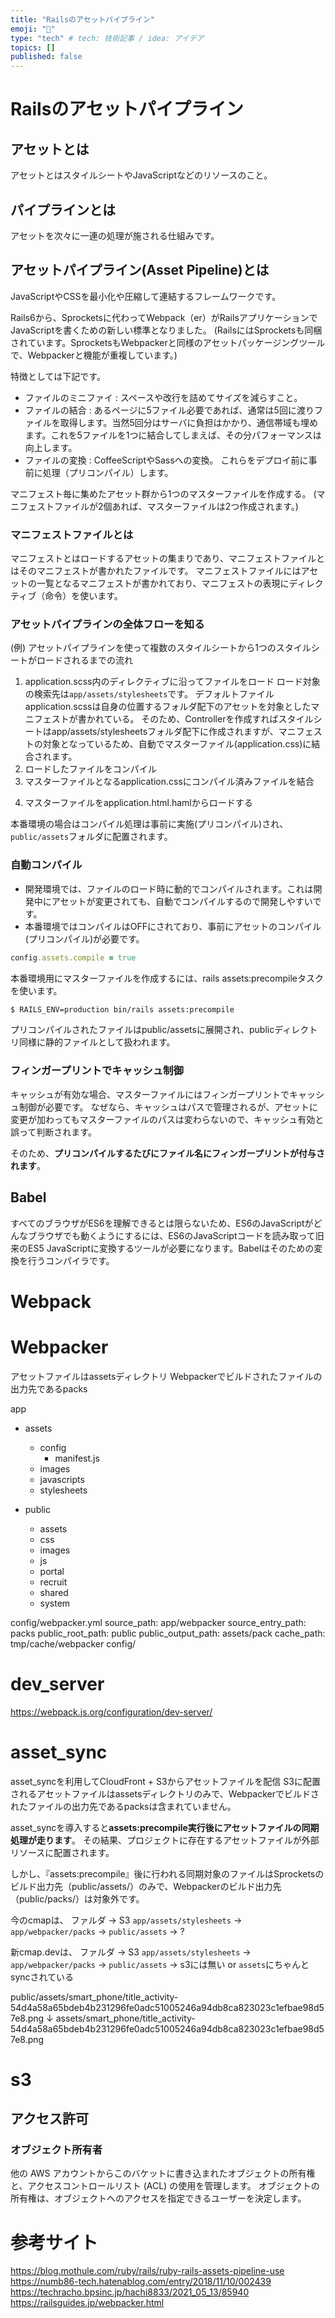 ```yaml
---
title: "Railsのアセットパイプライン"
emoji: "📌"
type: "tech" # tech: 技術記事 / idea: アイデア
topics: []
published: false
---
```


# Railsのアセットパイプライン

## アセットとは
アセットとはスタイルシートやJavaScriptなどのリソースのこと。

## パイプラインとは
アセットを次々に一連の処理が施される仕組みです。

## アセットパイプライン(Asset Pipeline)とは
JavaScriptやCSSを最小化や圧縮して連結するフレームワークです。

<!-- ここどっちが正しいか不明 -->
Rails6から、Sprocketsに代わってWebpack（er）がRailsアプリケーションでJavaScriptを書くための新しい標準となりました。
(RailsにはSprocketsも同梱されています。SprocketsもWebpackerと同様のアセットパッケージングツールで、Webpackerと機能が重複しています。)

特徴としては下記です。
- ファイルのミニファイ : スペースや改行を詰めてサイズを減らすこと。
- ファイルの結合 : あるページに5ファイル必要であれば、通常は5回に渡りファイルを取得します。当然5回分はサーバに負担はかかり、通信帯域も埋めます。これを5ファイルを1つに結合してしまえば、その分パフォーマンスは向上します。
- ファイルの変換 : CoffeeScriptやSassへの変換。
これらをデプロイ前に事前に処理（プリコンパイル）します。

マニフェスト毎に集めたアセット群から1つのマスターファイルを作成する。
(マニフェストファイルが2個あれば、マスターファイルは2つ作成されます。)

### マニフェストファイルとは
マニフェストとはロードするアセットの集まりであり、マニフェストファイルとはそのマニフェストが書かれたファイルです。
マニフェストファイルにはアセットの一覧となるマニフェストが書かれており、マニフェストの表現にディレクティブ（命令）を使います。

### アセットパイプラインの全体フローを知る
(例) アセットパイプラインを使って複数のスタイルシートから1つのスタイルシートがロードされるまでの流れ

1. application.scss内のディレクティブに沿ってファイルをロード
  ロード対象の検索先は`app/assets/stylesheets`です。
  デフォルトファイルapplication.scssは自身の位置するフォルダ配下のアセットを対象としたマニフェストが書かれている。
  そのため、Controllerを作成すればスタイルシートはapp/assets/stylesheetsフォルダ配下に作成されますが、マニフェストの対象となっているため、自動でマスターファイル(application.css)に結合されます。
2. ロードしたファイルをコンパイル
3. マスターファイルとなるapplication.cssにコンパイル済みファイルを結合
  <!-- 具体的にどうなるのかわからん。 -->
4. マスターファイルをapplication.html.hamlからロードする

本番環境の場合はコンパイル処理は事前に実施(プリコンパイル)され、`public/assets`フォルダに配置されます。

### 自動コンパイル
- 開発環境では、ファイルのロード時に動的でコンパイルされます。これは開発中にアセットが変更されても、自動でコンパイルするので開発しやすいです。
- 本番環境ではコンパイルはOFFにされており、事前にアセットのコンパイル(プリコンパイル)が必要です。
```ruby
config.assets.compile = true
```

本番環境用にマスターファイルを作成するには、rails assets:precompileタスクを使います。
```sh
$ RAILS_ENV=production bin/rails assets:precompile
```
プリコンパイルされたファイルはpublic/assetsに展開され、publicディレクトリ同様に静的ファイルとして扱われます。

### フィンガープリントでキャッシュ制御
キャッシュが有効な場合、マスターファイルにはフィンガープリントでキャッシュ制御が必要です。
なぜなら、キャッシュはパスで管理されるが、アセットに変更が加わってもマスターファイルのパスは変わらないので、キャッシュ有効と誤って判断されます。

そのため、**プリコンパイルするたびにファイル名にフィンガープリントが付与されます**。

## Babel
すべてのブラウザがES6を理解できるとは限らないため、ES6のJavaScriptがどんなブラウザでも動くようにするには、ES6のJavaScriptコードを読み取って旧来のES5 JavaScriptに変換するツールが必要になります。Babelはそのための変換を行うコンパイラです。


# Webpack

# Webpacker
アセットファイルはassetsディレクトリ
Webpackerでビルドされたファイルの出力先であるpacks


app
  - assets
    - config
      - manifest.js
    - images
    - javascripts
    - stylesheets

- public
  - assets
  - css
  - images
  - js
  - portal
  - recruit
  - shared
  - system

config/webpacker.yml
  source_path: app/webpacker
  source_entry_path: packs
  public_root_path: public
  public_output_path: assets/pack
  cache_path: tmp/cache/webpacker
config/

# dev_server
https://webpack.js.org/configuration/dev-server/


# asset_sync
asset_syncを利用してCloudFront + S3からアセットファイルを配信
S3に配置されるアセットファイルはassetsディレクトリのみで、Webpackerでビルドされたファイルの出力先であるpacksは含まれていません。

asset_syncを導入すると**assets:precompile実行後にアセットファイルの同期処理が走ります**。
その結果、プロジェクトに存在するアセットファイルが外部リソースに配置されます。

しかし、『assets:precompile』後に行われる同期対象のファイルはSprocketsのビルド出力先（public/assets/）のみで、Webpackerのビルド出力先（public/packs/）は対象外です。

今のcmapは、
ファルダ → S3
`app/assets/stylesheets` → 
`app/webpacker/packs` → 
`public/assets` → ?

新cmap.devは、
ファルダ → S3
`app/assets/stylesheets` → 
`app/webpacker/packs` → 
`public/assets` → s3には無い or `assets`にちゃんとsyncされている

public/assets/smart_phone/title_activity-54d4a58a65bdeb4b231296fe0adc51005246a94db8ca823023c1efbae98d57e8.png
↓
assets/smart_phone/title_activity-54d4a58a65bdeb4b231296fe0adc51005246a94db8ca823023c1efbae98d57e8.png



# s3
## アクセス許可
### オブジェクト所有者
他の AWS アカウントからこのバケットに書き込まれたオブジェクトの所有権と、アクセスコントロールリスト (ACL) の使用を管理します。
オブジェクトの所有権は、オブジェクトへのアクセスを指定できるユーザーを決定します。



# 参考サイト
https://blog.mothule.com/ruby/rails/ruby-rails-assets-pipeline-use
https://numb86-tech.hatenablog.com/entry/2018/11/10/002439
https://techracho.bpsinc.jp/hachi8833/2021_05_13/85940
https://railsguides.jp/webpacker.html
